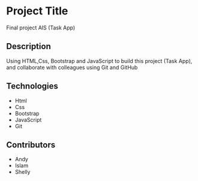 # Project Title
Final project AIS (Task App)


## Description

Using HTML,Css, Bootstrap and JavaScript to build this project (Task App), and collaborate with colleagues using Git and GitHub 

## Technologies 

- Html
- Css
- Bootstrap
- JavaScript
- Git

## Contributors
- Andy
- Islam
- Shelly

